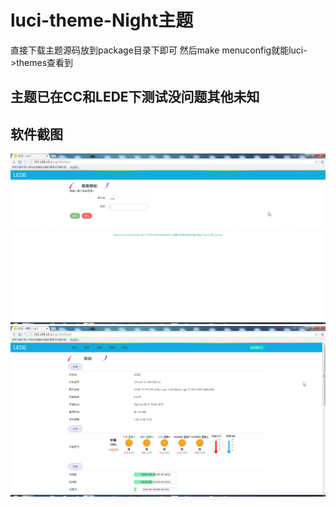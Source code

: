 luci-theme-Night主题
===


直接下载主题源码放到package目录下即可 然后make menuconfig就能luci->themes查看到


主题已在CC和LEDE下测试没问题其他未知
---

软件截图
---
![demo](https://github.com/Aslin-Ameng/luci-theme-Light/blob/master/png/1.png)
![demo](https://github.com/Aslin-Ameng/luci-theme-Light/blob/master/png/2.png)
